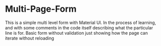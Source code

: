 # Multi-Page-Form
This is a simple multi level form with Material UI. 
In the process of learning, and with some comments in the code itself describing what the particular line is for.
Basic form without validation just showing how the page can iterate without reloading
